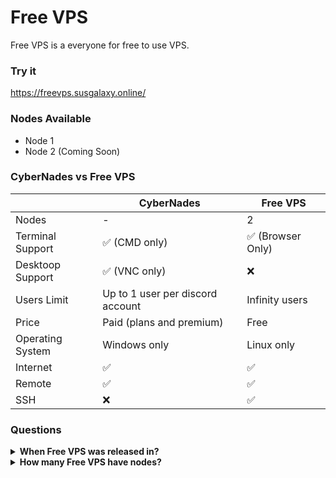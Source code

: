 # Free VPS
Free VPS is a everyone for free to use VPS.
### Try it
https://freevps.susgalaxy.online/

### Nodes Available
- Node 1
- Node 2 (Coming Soon)

### CyberNades vs Free VPS
|                   | CyberNades                            | Free VPS                             |
| ----------------- | ------------------------------------- | ------------------------------------ |
| Nodes             | -                                     | 2                                    |
| Terminal Support  | :white_check_mark: (CMD only)         | :white_check_mark: (Browser Only)    |
| Desktoop Support  | :white_check_mark: (VNC only)         | :x:                                  |
| Users Limit       | Up to 1 user per discord account      | Infinity users                       |
| Price             | Paid (plans and premium)              | Free                                 |
| Operating System  | Windows only                          | Linux only                           |
| Internet          | :white_check_mark:                    | :white_check_mark:                   |
| Remote            | :white_check_mark:                    | :white_check_mark:                   |
| SSH               | :x:                                   | :white_check_mark:                   |

### Questions
<details>
<summary><b>When Free VPS was released in?</summary>
Free VPS was released in 1 August 2023
</details>
<details>
<summary><b>How many Free VPS have nodes?</summary>
2 nodes
</details>

